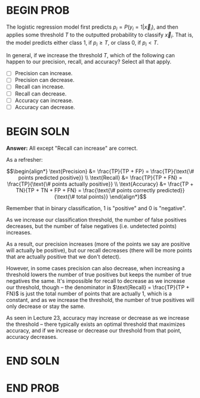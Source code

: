 # BEGIN PROB

<!-- 
For a given classifier, suppose the first 10 predictions of our classifier and 10 true observations are as follows:
$$
\begin{array}{|c|c|c|c|c|c|c|c|c|c|c|}
\hline
\textbf{Predictions} & 1 & 1 & 1 & 1 & 1 & 0 & 1 & 1 & 1 & 1 \\ \hline
\textbf{True Label} & 0 & 1 & 1 & 1 & 0 & 0 & 0 & 1 & 1 & 1 \\ \hline
\end{array}
$$ -->

The logistic regression model first predicts $p_i = P(y_i = 1 | \vec{x}_i)$, and then applies some threshold $T$ to the outputted probability to classify $\vec x_i$. That is, the model predicts either class 1, if $p_i \geq T$, or class 0, if $p_i < T$.

In general, if we increase the threshold $T$, which of the following can happen to our precision, recall, and accuracy? Select all that apply.

- [ ] Precision can increase.
- [ ] Precision can decrease.
- [ ] Recall can increase.
- [ ] Recall can decrease.
- [ ] Accuracy can increase.
- [ ] Accuracy can decrease.

# BEGIN SOLN

**Answer:** All except "Recall can increase" are correct.

As a refresher:

$$\begin{align*} 
\text{Precision} &= \frac{TP}{TP + FP} = \frac{TP}{\text{\# points predicted positive}} \\ 
\text{Recall} &= \frac{TP}{TP + FN} = \frac{TP}{\text{\# points actually positive}} \\ 
\text{Accuracy} &= \frac{TP + TN}{TP + TN + FP + FN} = \frac{\text{\# points correctly predicted}}{\text{\# total points}} 
\end{align*}$$

Remember that in binary classification, 1 is "positive" and 0 is "negative".

As we increase our classification threshold, the number of false positives
decreases, but the number of false negatives (i.e. undetected points) increases. 

As a result, our precision increases (more of the points we say are positive will actually be positive), but our recall decreases (there will be more points that are actually positive that we don't detect).

However, in some cases precision can also decrease, when
increasing a threshold lowers the number of true positives but keeps the number of
true negatives the same. It's impossible for recall to decrease as we increase our threshold, though – the denominator in $\text{Recall} = \frac{TP}{TP + FN}$ is just the total number of points that are actually 1, which is a constant, and as we increase the threshold, the number of true positives will only decrease or stay the same.

As seen in Lecture 23, accuracy may increase or decrease as we increase the threshold – there typically exists an optimal threshold that maximizes accuracy, and if we increase or
decrease our threshold from that point, accuracy decreases.

# END SOLN

# END PROB